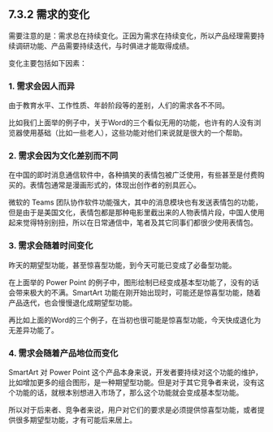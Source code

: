 
## 7.3.2 需求的变化

需要注意的是：需求总在持续变化。正因为需求在持续变化，所以产品经理需要持续调研功能、产品需要持续迭代，与时俱进才能取得成绩。

变化主要包括如下因素：

### 1. 需求会因人而异

由于教育水平、工作性质、年龄阶段等的差别，人们的需求各不不同。

比如我们上面举的例子中，关于Word的三个看似无用的功能，也许有的人没有浏览器使用基础（比如一些老人），这些功能对他们来说就是很大的一个帮助。

### 2. 需求会因为文化差别而不同

在中国的即时消息通信软件中，各种搞笑的表情包被广泛使用，有些甚至是付费购买的。表情包通常是漫画形式的，体现出创作者的别具匠心。

微软的 Teams 团队协作软件功能强大，其中的消息模块也有发送表情包的功能，但是由于是美国文化，表情包都是那种电影里截出来的人物表情片段，中国人使用起来觉得特别别扭，所以在日常通信中，笔者及其它同事们都很少使用表情包。

### 3. 需求会随着时间变化

昨天的期望型功能，甚至惊喜型功能，到今天可能已变成了必备型功能。

在上面举的 Power Point 的例子中，图形绘制已经变成基本型功能了，没有的话会带来极大的不满。SmartArt 功能在刚开始出现时，可能还是惊喜型功能，随着产品迭代，也会慢慢退化成期望型功能。

再比如上面的Word的三个例子，在当初也很可能是惊喜型功能，今天快成退化为无差异功能了。

### 4. 需求会随着产品地位而变化

SmartArt 对 Power Point 这个产品本身来说，开发者要持续对这个功能的维护，比如增加更多的组合图形，是一种期望型功能。但是对于其它竞争者来说，没有这个功能的话，就根本别想进入市场了，那么这个功能就会变成基本型功能。

所以对于后来者、竞争者来说，用户对它们的要求是必须提供惊喜型功能，或者提供很多期望型功能，才有可能后来居上。

